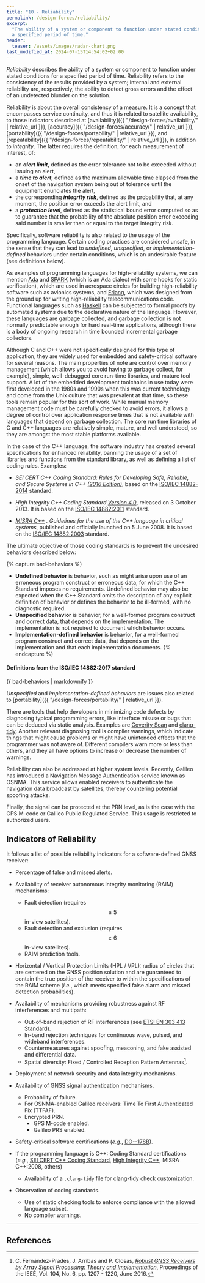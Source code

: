 ```yaml
---
title: "10.- Reliability"
permalink: /design-forces/reliability/
excerpt:
  "The ability of a system or component to function under stated conditions for
  a specified period of time."
header:
  teaser: /assets/images/radar-chart.png
last_modified_at: 2024-07-15T14:54:02+02:00
---
```


_Reliability_ describes the ability of a system or component to function under
stated conditions for a specified period of time. Reliability refers to the
consistency of the results provided by a system; internal and external
reliability are, respectively, the ability to detect gross errors and the effect
of an undetected blunder on the solution.

Reliability is about the overall consistency of a measure. It is a concept that
encompasses service continuity, and thus it is related to satellite
availability, to those indicators described at
[availability]({{ "/design-forces/availability/" | relative_url }}),
[accuracy]({{ "/design-forces/accuracy/" | relative_url }}),
[portability]({{ "/design-forces/portability/" | relative_url }}), and
[repeatability]({{ "/design-forces/repeatability/" | relative_url }}), in
addition to _integrity_. The latter requires the definition, for each
measurement of interest, of:

- an **_alert limit_**, defined as the error tolerance not to be exceeded
  without issuing an alert,
- a **_time to alert_**, defined as the maximum allowable time elapsed from the
  onset of the navigation system being out of tolerance until the equipment
  enunciates the alert,
- the corresponding **_integrity risk_**, defined as the probability that, at
  any moment, the position error exceeds the alert limit, and
- a **_protection level_**, defined as the statistical bound error computed so
  as to guarantee that the probability of the absolute position error exceeding
  said number is smaller than or equal to the target integrity risk.

Specifically, software reliability is also related to the usage of the
programming language. Certain coding practices are considered unsafe, in the
sense that they can lead to _undefined_, _unspecified_, or
_implementation-defined_ behaviors under certain conditions, which is an
undesirable feature (see definitions below).

As examples of programming languages for high-reliability systems, we can
mention
[Ada](<https://en.wikipedia.org/wiki/Ada_(programming_language)>) and [SPARK](<https://en.wikipedia.org/wiki/SPARK_(programming_language)>) (which
is an Ada dialect with some hooks for static verification), which are used in
aerospace circles for building high-reliability software such as avionics
systems, and [Erlang](https://www.erlang.org/), which was designed from the
ground up for writing high-reliability telecommunications code. Functional
languages such as [Haskell](https://wiki.haskell.org/Haskell) can be subjected
to formal proofs by automated systems due to the declarative nature of the
language. However, these languages are garbage collected, and garbage collection
is not normally predictable enough for hard real-time applications, although
there is a body of ongoing research in time bounded incremental garbage
collectors.

Although C and C++ were not specifically designed for this type of application,
they are widely used for embedded and safety-critical software for several
reasons. The main properties of note are control over memory management (which
allows you to avoid having to garbage collect, for example), simple,
well-debugged core run-time libraries, and mature tool support. A lot of the
embedded development toolchains in use today were first developed in the 1980s
and 1990s when this was current technology and come from the Unix culture that
was prevalent at that time, so these tools remain popular for this sort of work.
While manual memory management code must be carefully checked to avoid errors,
it allows a degree of control over application response times that is not
available with languages that depend on garbage collection. The core run time
libraries of C and C++ languages are relatively simple, mature, and well
understood, so they are amongst the most stable platforms available.

In the case of the C++ language, the software industry has created several
specifications for enhanced reliability, banning the usage of a set of libraries
and functions from the standard library, as well as defining a list of coding
rules. Examples:

- _SEI CERT C++ Coding Standard: Rules for Developing Safe, Reliable, and Secure
  Systems in C++
  [(2016 Edition)](https://insights.sei.cmu.edu/library/sei-cert-c-coding-standard-rules-for-developing-safe-reliable-and-secure-systems-2016-edition-2/)_,
  based on the [ISO/IEC 14882-2014](https://www.iso.org/standard/64029.html)
  standard.

- _High Integrity C++ Coding Standard
  [Version 4.0](https://www.perforce.com/products/helix-qac)_,
  released on 3 October 2013. It is based on the
  [ISO/IEC 14882:2011](https://www.iso.org/standard/50372.html) standard.

- _[MISRA C++](http://www.tlemp.com/download/rule/MISRA-CPP-2008-STANDARD.pdf) .
  Guidelines for the use of the C++ language in critical systems_, published and
  officially launched on 5 June 2008. It is based on the
  [ISO/IEC 14882:2003](https://www.iso.org/standard/38110.html) standard.

The ultimate objective of those coding standards is to prevent the undesired
behaviors described below:

{% capture bad-behaviors %}
- **Undefined behavior** is behavior, such as might arise upon use of an
  erroneous program construct or erroneous data, for which the C++ Standard
  imposes no requirements. Undefined behavior may also be expected when the C++
  Standard omits the description of any explicit definition of behavior or
  defines the behavior to be ill-formed, with no diagnostic required.
- **Unspecified behavior** is behavior, for a well-formed program construct and
  correct data, that depends on the implementation. The implementation is not
  required to document which behavior occurs.
- **Implementation-defined behavior** is behavior, for a well-formed program
  construct and correct data, that depends on the implementation and that each
  implementation documents.
{% endcapture %}

<div class="notice--danger">
  <h4>Definitions from the ISO/IEC 14882:2017 standard</h4>
  {{ bad-behaviors | markdownify }}
</div>

_Unspecified_ and _implementation-defined behaviors_ are issues also related to
[portability]({{ "/design-forces/portability/" | relative_url }}).

There are tools that help developers in minimizing code defects by diagnosing
typical programming errors, like interface misuse or bugs that can be deduced
via static analysis. Examples are [Coverity Scan](https://scan.coverity.com/)
and [clang-tidy](https://clang.llvm.org/extra/clang-tidy/). Another relevant
diagnosing tool is compiler warnings, which indicate things that might cause
problems or might have unintended effects that the programmer was not aware of.
Different compilers warn more or less than others, and they all have options to
increase or decrease the number of warnings.

Reliability can also be addressed at higher system levels. Recently, Galileo has
introduced a Navigation Message Authentication service known as OSNMA. This
service allows enabled receivers to authenticate the navigation data broadcast
by satellites, thereby countering potential spoofing attacks.

Finally, the signal can be protected at the PRN level, as is the case with the
GPS M-code or Galileo Public Regulated Service. This usage is restricted to 
authorized users.

## Indicators of Reliability

It follows a list of possible reliability indicators for a software-defined GNSS
receiver:

- Percentage of false and missed alerts.
- Availability of receiver autonomous integrity monitoring (RAIM) mechanisms:
  - Fault detection (requires $$ \geq 5 $$ in-view satellites).
  - Fault detection and exclusion (requires $$ \geq 6 $$ in-view satellites).
  - RAIM prediction tools.

- Horizontal / Vertical Protection Limits (HPL / VPL): radius of circles that
  are centered on the GNSS position solution and are guaranteed to contain the
  true position of the receiver to within the specifications of the RAIM scheme
  (_i.e._, which meets specified false alarm and missed detection
  probabilities).

- Availability of mechanisms providing robustness against RF interferences and
  multipath:
  - Out-of-band rejection of RF interferences (see
    [ETSI EN 303 413 Standard](https://portal.etsi.org/webapp/WorkProgram/Report_WorkItem.asp?WKI_ID=48239)).
  - In-band rejection techniques for continuous wave, pulsed, and wideband
    interferences.
  - Countermeasures against spoofing, meaconing, and fake assisted and
    differential data.
  - Spatial diversity: Fixed / Controlled Reception Pattern
    Antennas[^Fernandez16].

- Deployment of network security and data integrity mechanisms.
- Availability of GNSS signal authentication mechanisms.
  - Probability of failure.
  - For OSNMA-enabled Galileo receivers: Time To First Authenticated Fix (TTFAF).
  - Encrypted PRN.
    - GPS M-code enabled.
    - Galileo PRS enabled.

- Safety-critical software certifications (_e.g._,
  [DO--178B](https://en.wikipedia.org/wiki/DO-178B)).

- If the programming language is C++: Coding Standard certifications (_e.g._,
  [SEI CERT C++ Coding Standard](https://insights.sei.cmu.edu/library/sei-cert-c-coding-standard-rules-for-developing-safe-reliable-and-secure-systems-2016-edition-2/),
  [High Integrity C++](https://www.perforce.com/blog/qac/high-integrity-cpp-hicpp),
  MISRA C++:2008, others)
  - Availability of a `.clang-tidy` file for clang-tidy check customization.

- Observation of coding standards.
  - Use of static checking tools to enforce compliance with the allowed language
    subset.
  - No compiler warnings.

------

## References

[^Fernandez16]: C. Fern&aacute;ndez-Prades, J. Arribas and P. Closas, [_Robust GNSS Receivers by Array Signal Processing: Theory and Implementation_](https://ieeexplore.ieee.org/document/7444116/), Proceedings of the IEEE, Vol. 104, No. 6, pp. 1207 - 1220, June 2016.
